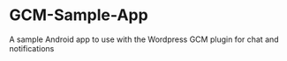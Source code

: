 # GCM-Sample-App
A sample Android app to use with the Wordpress GCM plugin for chat and notifications

